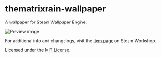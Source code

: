 # thematrixrain-wallpaper
A wallpaper for Steam Wallpaper Engine.

![Preview image](https://steamuserimages-a.akamaihd.net/ugc/941718808786423182/C8C809D2B66C930B982386A60CA54B9AB0E7CDDE/ "Preview")

For additional info and changelogs, visit the [item page](https://steamcommunity.com/sharedfiles/filedetails/1418165087) on Steam Workshop.

Licensed under the [MIT License](LICENSE).
